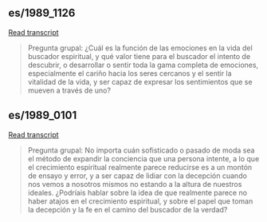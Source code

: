## es/1989_1126


[Read transcript](es/1989/1989_1126)

> Pregunta grupal: ¿Cuál es la función de las emociones en la vida del buscador espiritual, y qué valor tiene para el buscador el intento de descubrir, o desarrollar o sentir toda la gama completa de emociones, especialmente el cariño hacia los seres cercanos y el sentir la vitalidad de la vida, y ser capaz de expresar los sentimientos que se mueven a través de uno?

[<i class="fas fa-file-pdf"></i>](http://llresearch.org/transcripts/issues/1989_spanish/1989_1126.aspx) [<i class="fas fa-external-link-alt"></i>](http://llresearch.org/transcripts/issues/1989_spanish/1989_1126.aspx)
 

## es/1989_0101


[Read transcript](es/1989/1989_0101)

> Pregunta grupal: No importa cuán sofisticado o pasado de moda sea el método de expandir la conciencia que una persona intente, a lo que el crecimiento espiritual realmente parece reducirse es a un montón de ensayo y error, y a ser capaz de lidiar con la decepción cuando nos vemos a nosotros mismos no estando a la altura de nuestros ideales. ¿Podríais hablar sobre la idea de que realmente parece no haber atajos en el crecimiento espiritual, y sobre el papel que toman la decepción y la fe en el camino del buscador de la verdad?

[<i class="fas fa-file-pdf"></i>](http://llresearch.org/transcripts/issues/1989_spanish/1989_0101.aspx) [<i class="fas fa-external-link-alt"></i>](http://llresearch.org/transcripts/issues/1989_spanish/1989_0101.aspx)
 